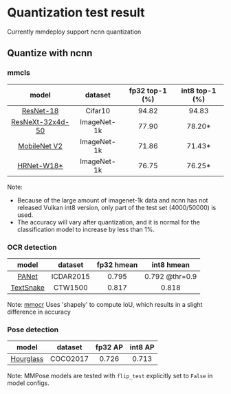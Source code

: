 # Quantization test result

Currently mmdeploy support ncnn quantization

## Quantize with ncnn

### mmcls

|                                                            model                                                             |   dataset   | fp32 top-1 (%) | int8 top-1 (%) |
| :--------------------------------------------------------------------------------------------------------------------------: | :---------: | :------------: | :------------: |
|       [ResNet-18](https://github.com/open-mmlab/mmclassification/blob/master/configs/resnet/resnet18_8xb16_cifar10.py)       |   Cifar10   |     94.82      |     94.83      |
| [ResNeXt-32x4d-50](https://github.com/open-mmlab/mmclassification/blob/master/configs/resnext/resnext50-32x4d_8xb32_in1k.py) | ImageNet-1k |     77.90      |    78.20\*     |
|  [MobileNet V2](https://github.com/open-mmlab/mmclassification/blob/master/configs/mobilenet_v2/mobilenet-v2_8xb32_in1k.py)  | ImageNet-1k |     71.86      |    71.43\*     |
|       [HRNet-W18\*](https://github.com/open-mmlab/mmclassification/blob/master/configs/hrnet/hrnet-w18_4xb32_in1k.py)        | ImageNet-1k |     76.75      |    76.25\*     |

Note:

- Because of the large amount of imagenet-1k data and ncnn has not released Vulkan int8 version, only part of the test set (4000/50000) is used.
- The accuracy will vary after quantization, and it is normal for the classification model to increase by less than 1%.

### OCR detection

|                                                            model                                                             |  dataset  | fp32 hmean |   int8 hmean   |
| :--------------------------------------------------------------------------------------------------------------------------: | :-------: | :--------: | :------------: |
|      [PANet](https://github.com/open-mmlab/mmocr/blob/main/configs/textdet/panet/panet_r18_fpem_ffm_600e_icdar2015.py)       | ICDAR2015 |   0.795    | 0.792 @thr=0.9 |
| [TextSnake](https://github.com/open-mmlab/mmocr/blob/main/configs/textdet/textsnake/textsnake_r50_fpn_unet_1200e_ctw1500.py) |  CTW1500  |   0.817    |     0.818      |

Note:  [mmocr](https://github.com/open-mmlab/mmocr)  Uses 'shapely' to compute IoU, which results in a slight difference in accuracy

### Pose detection

|                                                                      model                                                                       | dataset  | fp32 AP | int8 AP |
| :----------------------------------------------------------------------------------------------------------------------------------------------: | :------: | :-----: | :-----: |
| [Hourglass](https://github.com/open-mmlab/mmpose/blob/master/configs/body/2d_kpt_sview_rgb_img/topdown_heatmap/coco/hourglass52_coco_256x256.py) | COCO2017 |  0.726  |  0.713  |

Note: MMPose models are tested with `flip_test` explicitly set to `False` in model configs.
